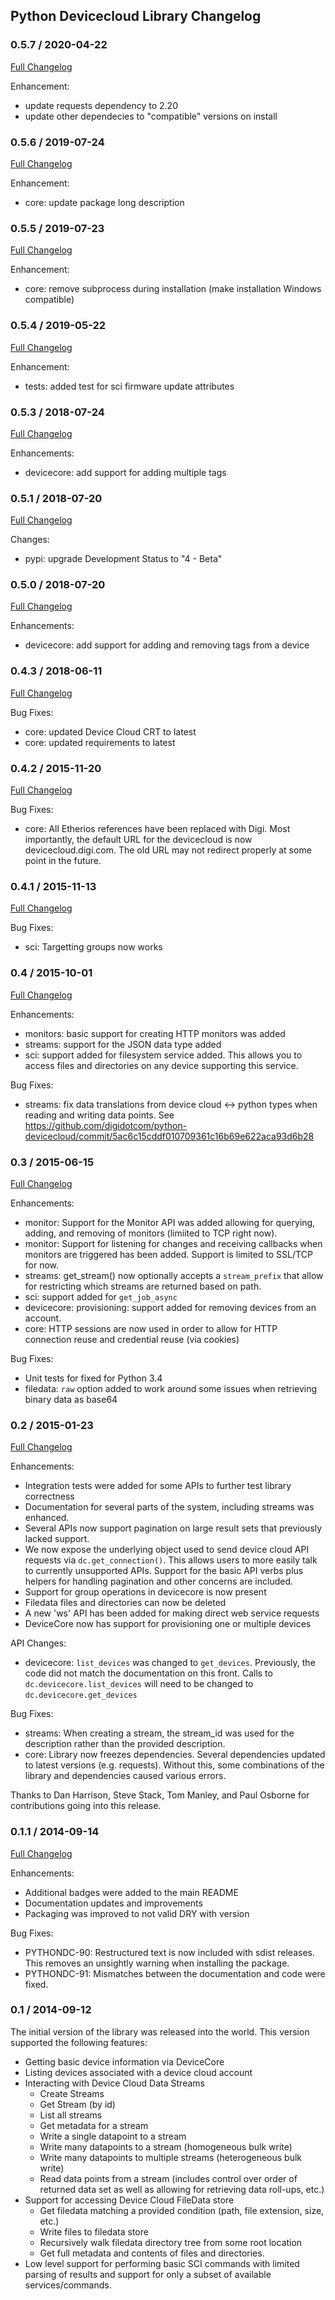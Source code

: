 ## Python Devicecloud Library Changelog

### 0.5.7 / 2020-04-22
[Full Changelog](https://github.com/digidotcom/python-devicecloud/compare/0.5.6...0.5.7)

Enhancement:

* update requests dependency to 2.20
* update other dependecies to "compatible" versions on install


### 0.5.6 / 2019-07-24
[Full Changelog](https://github.com/digidotcom/python-devicecloud/compare/0.5.5...0.5.6)

Enhancement:

* core: update package long description

### 0.5.5 / 2019-07-23
[Full Changelog](https://github.com/digidotcom/python-devicecloud/compare/0.5.4...0.5.5)

Enhancement:

* core: remove subprocess during installation (make installation Windows compatible)


### 0.5.4 / 2019-05-22
[Full Changelog](https://github.com/digidotcom/python-devicecloud/compare/0.5.3...0.5.4)

Enhancement:

* tests: added test for sci firmware update attributes


### 0.5.3 / 2018-07-24
[Full Changelog](https://github.com/digidotcom/python-devicecloud/compare/0.5.1...0.5.3)

Enhancements:

* devicecore: add support for adding multiple tags


### 0.5.1 / 2018-07-20
[Full Changelog](https://github.com/digidotcom/python-devicecloud/compare/0.5.0...0.5.1)

Changes:

* pypi: upgrade Development Status to "4 - Beta"


### 0.5.0 / 2018-07-20
[Full Changelog](https://github.com/digidotcom/python-devicecloud/compare/0.4.3...0.5.0)

Enhancements:

* devicecore: add support for adding and removing tags from a device


### 0.4.3 / 2018-06-11
[Full Changelog](https://github.com/digidotcom/python-devicecloud/compare/0.4.2...0.4.3)

Bug Fixes:

* core: updated Device Cloud CRT to latest
* core: updated requirements to latest

### 0.4.2 / 2015-11-20
[Full Changelog](https://github.com/digidotcom/python-devicecloud/compare/0.4.1...0.4.2)

Bug Fixes:

* core: All Etherios references have been replaced with Digi.  Most
  importantly, the default URL for the devicecloud is now
  devicecloud.digi.com.  The old URL may not redirect properly at some
  point in the future.

### 0.4.1 / 2015-11-13
[Full Changelog](https://github.com/digidotcom/python-devicecloud/compare/0.4...0.4.1)

Bug Fixes:

* sci: Targetting groups now works

### 0.4 / 2015-10-01
[Full Changelog](https://github.com/digidotcom/python-devicecloud/compare/0.3...0.4)

Enhancements:

* monitors: basic support for creating HTTP monitors was added
* streams: support for the JSON data type added
* sci: support added for filesystem service added.  This allows you to
  access files and directories on any device supporting this service.

Bug Fixes:

* streams: fix data translations from device cloud <-> python types
  when reading and writing data points.  See
  https://github.com/digidotcom/python-devicecloud/commit/5ac6c15cddf010709361c16b69e622aca93d6b28

### 0.3 / 2015-06-15
[Full Changelog](https://github.com/digidotcom/python-devicecloud/compare/0.2...0.3)

Enhancements:

* monitor: Support for the Monitor API was added allowing for
  querying, adding, and removing of monitors (limiited to TCP right
  now).
* monitor: Support for listening for changes and receiving callbacks
  when monitors are triggered has been added.  Support is limited to
  SSL/TCP for now.
* streams: get_stream() now optionally accepts a ``stream_prefix``
  that allow for restricting which streams are returned based on path.
* sci: support added for ``get_job_async``
* devicecore: provisioning: support added for removing devices from an
  account.
* core: HTTP sessions are now used in order to allow for HTTP
  connection reuse and credential reuse (via cookies)

Bug Fixes:

* Unit tests for fixed for Python 3.4
* filedata: ``raw`` option added to work around some issues when
  retrieving binary data as base64

### 0.2 / 2015-01-23
[Full Changelog](https://github.com/digidotcom/python-devicecloud/compare/0.1.1...0.2)

Enhancements:

* Integration tests were added for some APIs to further test library correctness
* Documentation for several parts of the system, including streams
  was enhanced.
* Several APIs now support pagination on large result sets that previously lacked support.
* We now expose the underlying object used to send device cloud API requests via
  `dc.get_connection()`.  This allows users to more easily talk to currently unsupported
  APIs.  Support for the basic API verbs plus helpers for handling pagination and other
  concerns are included.
* Support for group operations in devicecore is now present
* Filedata files and directories can now be deleted
* A new 'ws' API has been added for making direct web service requests
* DeviceCore now has support for provisioning one or multiple devices

API Changes:

* devicecore: `list_devices` was changed to `get_devices`.  Previously, the
  code did not match the documentation on this front.  Calls to `dc.devicecore.list_devices`
  will need to be changed to `dc.devicecore.get_devices`

Bug Fixes:

* streams: When creating a stream, the stream_id was used for the description rather
  than the provided description.
* core: Library now freezes dependencies.  Several dependencies updated to latest
  versions (e.g. requests).  Without this, some combinations of the library
  and dependencies caused various errors.

Thanks to Dan Harrison, Steve Stack, Tom Manley, and Paul Osborne for contributions
going into this release.

### 0.1.1 / 2014-09-14
[Full Changelog](https://github.com/digidotcom/python-devicecloud/compare/0.1...0.1.1)

Enhancements:

* Additional badges were added to the main README
* Documentation updates and improvements
* Packaging was improved to not valid DRY with version

Bug Fixes:

* PYTHONDC-90: Restructured text is now included with sdist releases.  This removes
  an unsightly warning when installing the package.
* PYTHONDC-91: Mismatches between the documentation and code were fixed.

### 0.1 / 2014-09-12
The initial version of the library was released into the world.  This version
supported the following features:

* Getting basic device information via DeviceCore
* Listing devices associated with a device cloud account
* Interacting with Device Cloud Data Streams
  * Create Streams
  * Get Stream (by id)
  * List all streams
  * Get metadata for a stream
  * Write a single datapoint to a stream
  * Write many datapoints to a stream (homogeneous bulk write)
  * Write many datapoints to multiple streams (heterogeneous bulk write)
  * Read data points from a stream (includes control over order of
    returned data set as well as allowing for retrieving data
    roll-ups, etc.)
* Support for accessing Device Cloud FileData store
  * Get filedata matching a provided condition (path, file extension,
    size, etc.)
  * Write files to filedata store
  * Recursively walk filedata directory tree from some root location
  * Get full metadata and contents of files and directories.
* Low level support for performing basic SCI commands with limited parsing
  of results and support for only a subset of available services/commands.
